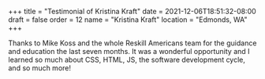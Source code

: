 +++
title = "Testimonial of Kristina Kraft"
date = 2021-12-06T18:51:32-08:00
draft = false
order = 12
name = "Kristina Kraft"
location = "Edmonds, WA"
+++

Thanks to Mike Koss and the whole Reskill Americans team for the guidance and education the last seven months. It was a wonderful opportunity and I learned so much about CSS, HTML, JS, the software development cycle, and so much more!
